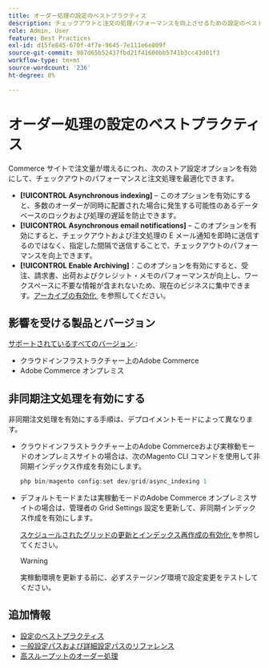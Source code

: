 ```yaml
---
title: オーダー処理の設定のベストプラクティス
description: チェックアウトと注文の処理パフォーマンスを向上させるための設定のベストプラクティスについて説明します。
role: Admin, User
feature: Best Practices
exl-id: d15fe845-670f-4f7e-9645-7e111e6e809f
source-git-commit: 987d65b52437fbd21f41600bb5741b3cc43d01f3
workflow-type: tm+mt
source-wordcount: '236'
ht-degree: 0%

---
```


# オーダー処理の設定のベストプラクティス

Commerce サイトで注文量が増えるにつれ、次のストア設定オプションを有効にして、チェックアウトのパフォーマンスと注文処理を最適化できます。

- **[!UICONTROL Asynchronous indexing]** – このオプションを有効にすると、多数のオーダーが同時に配置された場合に発生する可能性のあるデータベースのロックおよび処理の遅延を防止できます。
- **[!UICONTROL Asynchronous email notifications]** – このオプションを有効にすると、チェックアウトおよび注文処理の E メール通知を即時に送信するのではなく、指定した間隔で送信することで、チェックアウトのパフォーマンスを向上できます。
- **[!UICONTROL Enable Archiving]**：このオプションを有効にすると、受注、請求書、出荷およびクレジット・メモのパフォーマンスが向上し、ワークスペースに不要な情報が含まれないため、現在のビジネスに集中できます。 [&#x200B; アーカイブの有効化 &#x200B;](https://experienceleague.adobe.com/ja/docs/commerce-admin/stores-sales/order-management/orders/order-archive) を参照してください。

## 影響を受ける製品とバージョン

[&#x200B; サポートされているすべてのバージョン &#x200B;](../../../release/versions.md):

- クラウドインフラストラクチャー上のAdobe Commerce
- Adobe Commerce オンプレミス

## 非同期注文処理を有効にする

非同期注文処理を有効にする手順は、デプロイメントモードによって異なります。

- クラウドインフラストラクチャー上のAdobe Commerceおよび実稼動モードのオンプレミスサイトの場合は、次のMagento CLI コマンドを使用して非同期インデックス作成を有効にします。

  ```php
  php bin/magento config:set dev/grid/async_indexing 1
  ```

- デフォルトモードまたは実稼動モードのAdobe Commerce オンプレミスサイトの場合は、管理者の Grid Settings 設定を更新して、非同期インデックス作成を有効にします。

  [&#x200B; スケジュールされたグリッドの更新とインデックス再作成の有効化 &#x200B;](https://experienceleague.adobe.com/docs/commerce-admin/stores-sales/order-management/orders/order-scheduled-operations.html?lang=ja#enable-scheduled-grid-updates-and-reindexing) を参照してください。

  >[!WARNING]
  >
  >実稼動環境を更新する前に、必ずステージング環境で設定変更をテストしてください。

## 追加情報

- [設定のベストプラクティス](../../../performance/configuration.md)
- [一般設定パスおよび詳細設定パスのリファレンス](../../../configuration/reference/config-reference-general.md)
- [高スループットのオーダー処理](../../../performance/high-throughput-order-processing.md)
